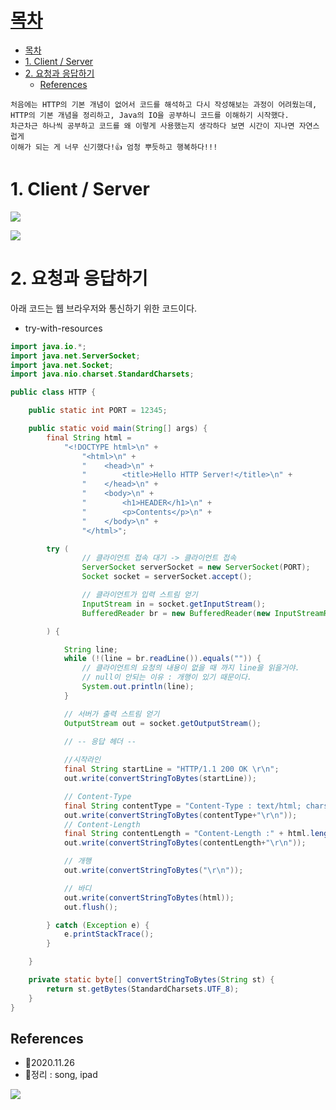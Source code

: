 # [목차](#목차)

- [목차](#목차)
- [1. Client / Server](#1-client--server)
- [2. 요청과 응답하기](#2-요청과-응답하기)
  - [References](#references)


```
처음에는 HTTP의 기본 개념이 없어서 코드를 해석하고 다시 작성해보는 과정이 어려웠는데, 
HTTP의 기본 개념을 정리하고, Java의 IO을 공부하니 코드를 이해하기 시작했다.
차근차근 하나씩 공부하고 코드를 왜 이렇게 사용했는지 생각하다 보면 시간이 지나면 자연스럽게
이해가 되는 게 너무 신기했다!👍 엄청 뿌듯하고 행복하다!!!
```

# 1. Client / Server

![](https://images.velog.io/images/withcolinsong/post/57b781a8-269c-48d7-9c44-06051de20114/image.png)

![](https://images.velog.io/images/withcolinsong/post/cd8982eb-13c7-4f51-acd4-c659ec7a48fa/image.png)


# 2. 요청과 응답하기

아래 코드는 웹 브라우저와 통신하기 위한 코드이다.

- try-with-resources



```java
import java.io.*;
import java.net.ServerSocket;
import java.net.Socket;
import java.nio.charset.StandardCharsets;

public class HTTP {

    public static int PORT = 12345;

    public static void main(String[] args) {
        final String html = 
       		"<!DOCTYPE html>\n" +
                "<html>\n" +
                "    <head>\n" +
                "        <title>Hello HTTP Server!</title>\n" +
                "    </head>\n" +
                "    <body>\n" +
                "        <h1>HEADER</h1>\n" +
                "        <p>Contents</p>\n" +
                "    </body>\n" +
                "</html>";

        try (
                // 클라이언트 접속 대기 -> 클라이언트 접속
                ServerSocket serverSocket = new ServerSocket(PORT);
                Socket socket = serverSocket.accept();

                // 클라이언트가 입력 스트림 얻기
                InputStream in = socket.getInputStream();
                BufferedReader br = new BufferedReader(new InputStreamReader(in));

        ) {

            String line;
            while (!(line = br.readLine()).equals("")) {
                // 클라이언트의 요청의 내용이 없을 때 까지 line을 읽을거야.
                // null이 안되는 이유 : 개행이 있기 때문이다.
                System.out.println(line);
            }

            // 서버가 출력 스트림 얻기
            OutputStream out = socket.getOutputStream();

            // -- 응답 헤더 --
            
            //시작라인
            final String startLine = "HTTP/1.1 200 OK \r\n";
            out.write(convertStringToBytes(startLine));

            // Content-Type
            final String contentType = "Content-Type : text/html; charset=UTF-8;";
            out.write(convertStringToBytes(contentType+"\r\n"));
            // Content-Length
            final String contentLength = "Content-Length :" + html.length();
            out.write(convertStringToBytes(contentLength+"\r\n"));

            // 개행
            out.write(convertStringToBytes("\r\n"));

            // 바디
            out.write(convertStringToBytes(html));
            out.flush();

        } catch (Exception e) {
            e.printStackTrace();
        }

    }

    private static byte[] convertStringToBytes(String st) {
        return st.getBytes(StandardCharsets.UTF_8);
    }
}
```

## References
- 🎈2020.11.26
- 🎈정리 : song, ipad

![](https://images.velog.io/images/withcolinsong/post/8dc5159f-5174-49f0-8cca-748d6cd38345/image.png)